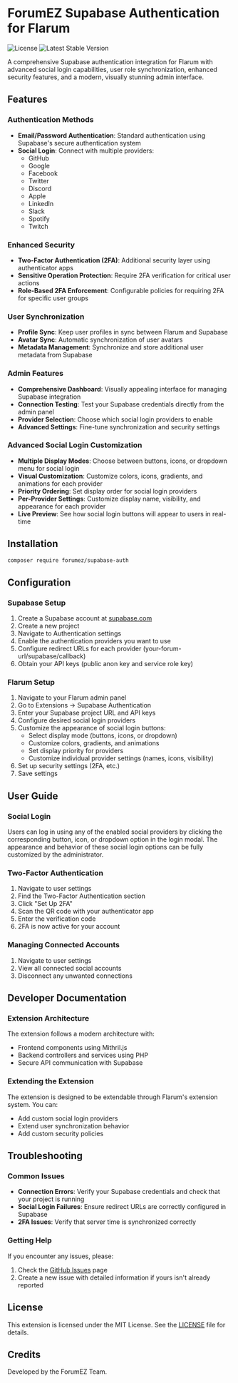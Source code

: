 # ForumEZ Supabase Authentication for Flarum

![License](https://img.shields.io/badge/license-MIT-blue.svg) ![Latest Stable Version](https://img.shields.io/packagist/v/forumez/supabase-auth.svg)

A comprehensive Supabase authentication integration for Flarum with advanced social login capabilities, user role synchronization, enhanced security features, and a modern, visually stunning admin interface.

## Features

### Authentication Methods
- **Email/Password Authentication**: Standard authentication using Supabase's secure authentication system
- **Social Login**: Connect with multiple providers:
  - GitHub
  - Google
  - Facebook
  - Twitter
  - Discord
  - Apple
  - LinkedIn
  - Slack
  - Spotify
  - Twitch

### Enhanced Security
- **Two-Factor Authentication (2FA)**: Additional security layer using authenticator apps
- **Sensitive Operation Protection**: Require 2FA verification for critical user actions
- **Role-Based 2FA Enforcement**: Configurable policies for requiring 2FA for specific user groups

### User Synchronization
- **Profile Sync**: Keep user profiles in sync between Flarum and Supabase
- **Avatar Sync**: Automatic synchronization of user avatars
- **Metadata Management**: Synchronize and store additional user metadata from Supabase

### Admin Features
- **Comprehensive Dashboard**: Visually appealing interface for managing Supabase integration
- **Connection Testing**: Test your Supabase credentials directly from the admin panel
- **Provider Selection**: Choose which social login providers to enable
- **Advanced Settings**: Fine-tune synchronization and security settings

### Advanced Social Login Customization
- **Multiple Display Modes**: Choose between buttons, icons, or dropdown menu for social login
- **Visual Customization**: Customize colors, icons, gradients, and animations for each provider
- **Priority Ordering**: Set display order for social login providers
- **Per-Provider Settings**: Customize display name, visibility, and appearance for each provider
- **Live Preview**: See how social login buttons will appear to users in real-time

## Installation

```bash
composer require forumez/supabase-auth
```

## Configuration

### Supabase Setup

1. Create a Supabase account at [supabase.com](https://supabase.com)
2. Create a new project
3. Navigate to Authentication settings
4. Enable the authentication providers you want to use
5. Configure redirect URLs for each provider (your-forum-url/supabase/callback)
6. Obtain your API keys (public anon key and service role key)

### Flarum Setup

1. Navigate to your Flarum admin panel
2. Go to Extensions → Supabase Authentication
3. Enter your Supabase project URL and API keys
4. Configure desired social login providers
5. Customize the appearance of social login buttons:
   - Select display mode (buttons, icons, or dropdown)
   - Customize colors, gradients, and animations
   - Set display priority for providers
   - Customize individual provider settings (names, icons, visibility)
6. Set up security settings (2FA, etc.)
7. Save settings

## User Guide

### Social Login

Users can log in using any of the enabled social providers by clicking the corresponding button, icon, or dropdown option in the login modal. The appearance and behavior of these social login options can be fully customized by the administrator.

### Two-Factor Authentication

1. Navigate to user settings
2. Find the Two-Factor Authentication section
3. Click "Set Up 2FA"
4. Scan the QR code with your authenticator app
5. Enter the verification code
6. 2FA is now active for your account

### Managing Connected Accounts

1. Navigate to user settings
2. View all connected social accounts
3. Disconnect any unwanted connections

## Developer Documentation

### Extension Architecture

The extension follows a modern architecture with:
- Frontend components using Mithril.js
- Backend controllers and services using PHP
- Secure API communication with Supabase

### Extending the Extension

The extension is designed to be extendable through Flarum's extension system. You can:
- Add custom social login providers
- Extend user synchronization behavior
- Add custom security policies

## Troubleshooting

### Common Issues

- **Connection Errors**: Verify your Supabase credentials and check that your project is running
- **Social Login Failures**: Ensure redirect URLs are correctly configured in Supabase
- **2FA Issues**: Verify that server time is synchronized correctly

### Getting Help

If you encounter any issues, please:
1. Check the [GitHub Issues](https://github.com/forumez/supabase-auth/issues) page
2. Create a new issue with detailed information if yours isn't already reported

## License

This extension is licensed under the MIT License. See the [LICENSE](LICENSE) file for details.

## Credits

Developed by the ForumEZ Team.